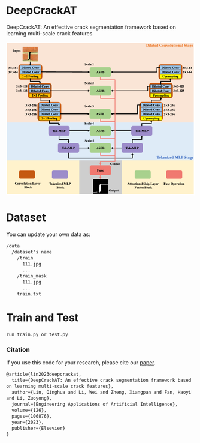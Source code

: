 # DeepCrackAT
DeepCrackAT: An effective crack segmentation framework based on learning multi-scale crack features

<p align="center">
  <img src="Overview.png" width="550px"/>
</p>

# Dataset
You can update your own data as:
```
/data 
  /dataset's name 
    /train
      111.jpg
      ...
    /train_mask
      111.jpg
      ...
    train.txt
```    

# Train and Test
```
run train.py or test.py
```

### Citation
If you use this code for your research, please cite our [paper](https://arxiv.org/pdf/2007.15651).
```
@article{lin2023deepcrackat,
  title={DeepCrackAT: An effective crack segmentation framework based on learning multi-scale crack features},
  author={Lin, Qinghua and Li, Wei and Zheng, Xiangpan and Fan, Haoyi and Li, Zuoyong},
  journal={Engineering Applications of Artificial Intelligence},
  volume={126},
  pages={106876},
  year={2023},
  publisher={Elsevier}
}
```
